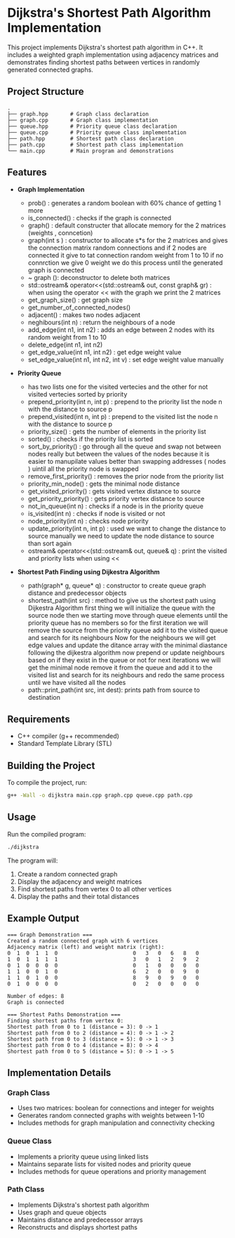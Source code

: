 # Dijkstra's Shortest Path Algorithm Implementation

This project implements Dijkstra's shortest path algorithm in C++. It includes a weighted graph implementation using adjacency matrices and demonstrates finding shortest paths between vertices in randomly generated connected graphs.

## Project Structure

```
.
├── graph.hpp       # Graph class declaration
├── graph.cpp       # Graph class implementation
├── queue.hpp       # Priority queue class declaration
├── queue.cpp       # Priority queue class implementation
├── path.hpp        # Shortest path class declaration
├── path.cpp        # Shortest path class implementation
└── main.cpp        # Main program and demonstrations
```

## Features

- **Graph Implementation**
  - prob() : generates a random boolean with 60% chance of getting 1 more 
  - is_connected() : checks if the graph is connected 
  - graph() : default constructer that allocate memory for the 2 matrices (weights , conncetion)
  - graph(int s ) : constructor to allocate s*s for the 2 matrices and gives the connection matrix random connections and if 2 nodes are connected it give to tat connection random weight from 1 to 10 if no connrction we give 0 weight we do this process until the generated graph is connected 
  - ~ graph (): deconstructor to delete both matrices 
  - std::ostream& operator<<(std::ostream& out, const graph& gr) : when using the operator << with the graph we print the 2 matrices 
  - get_graph_size() : get graph size 
  - get_number_of_connected_nodes()
  - adjacent() : makes two nodes adjacent 
  - neghibours(int n) : return the neighbours of a node 
  - add_edge(int n1, int n2) : adds an edge between 2 nodes with its random weight from 1 to 10 
  - delete_edge(int n1, int n2)
  - get_edge_value(int n1, int n2) : get edge weight value 
  - set_edge_value(int n1, int n2, int v) : set edge weight value manually 
  
- **Priority Queue**
  - has two lists one for the visited vertecies and  the other for not visited vertecies sorted by priority 
  - prepend_priority(int n, int p) : prepend to the priority list the node n with the distance to source p 
  - prepend_visited(int n, int p) : prepend to the visited list the node n with the distance to source p
  - priority_size() : gets the number of elements in the priority list 
  - sorted() : checks if the priority list is sorted 
  - sort_by_priority() : go through all the queue and swap not between nodes really but between the values of the nodes because it is easier to manupilate values better than swapping addresses ( nodes ) uintil all the priority node is swapped 
  - remove_first_priority() : removes the prior node from the priority list 
  - priority_min_node() : gets the minimal node distance 
  - get_visited_priority() : gets visited vertex distance to source 
  - get_priority_priority() : gets priority vertex distance to source 
  - not_in_queue(int n) : checks if a node is in the priority queue 
  - is_visited(int n) : checks if node is visited or not 
  - node_priority(int n) : checks node priority 
  - update_priority(int n, int p) : used we want to change the distance to source manually we need to update the node distance to source than sort again 
  - ostream& operator<<(std::ostream& out, queue& q) : print the visited and priority lists when using <<

- **Shortest Path Finding using Dijkestra Algorithm**
  - path(graph* g, queue* q) : constructor to create queue graph distance and predecessor objects 
  - shortest_path(int src) : method to give us the shortest path using Dijkestra Algorithm
  first thing we will initialize the queue with the source node then we starting move through queue elements until the priority queue has no members 
  so for the first iteration we will remove the source from the priority queue add it to the visited queue and search for its neighbours 
  Now for the neighbours we will get edge values and update the ditance array with the minimal diastance following the dijkestra algorithm 
  now prepend or update neighbours based on if they exist in the queue or not 
  for next iterations we will get the minimal node remove it from the queue and add it to the visited list and search for its neighbours and redo the same process until we have visited all the nodes 
  - path::print_path(int src, int dest): prints path from source to destination  

## Requirements

- C++ compiler (g++ recommended)
- Standard Template Library (STL)

## Building the Project

To compile the project, run:

```bash
g++ -Wall -o dijkstra main.cpp graph.cpp queue.cpp path.cpp
```

## Usage

Run the compiled program:

```bash
./dijkstra
```

The program will:
1. Create a random connected graph
2. Display the adjacency and weight matrices
3. Find shortest paths from vertex 0 to all other vertices
4. Display the paths and their total distances

## Example Output

```
=== Graph Demonstration ===
Created a random connected graph with 6 vertices
Adjacency matrix (left) and weight matrix (right):
0  1  0  1  1  0                        0   3   0   6   8   0   
1  0  1  1  1  1                        3   0   1   2   9   2   
0  1  0  0  0  0                        0   1   0   0   0   0   
1  1  0  0  1  0                        6   2   0   0   9   0   
1  1  0  1  0  0                        8   9   0   9   0   0   
0  1  0  0  0  0                        0   2   0   0   0   0   

Number of edges: 8
Graph is connected

=== Shortest Paths Demonstration ===
Finding shortest paths from vertex 0:
Shortest path from 0 to 1 (distance = 3): 0 -> 1
Shortest path from 0 to 2 (distance = 4): 0 -> 1 -> 2
Shortest path from 0 to 3 (distance = 5): 0 -> 1 -> 3
Shortest path from 0 to 4 (distance = 8): 0 -> 4
Shortest path from 0 to 5 (distance = 5): 0 -> 1 -> 5
```

## Implementation Details

### Graph Class
- Uses two matrices: boolean for connections and integer for weights
- Generates random connected graphs with weights between 1-10
- Includes methods for graph manipulation and connectivity checking

### Queue Class
- Implements a priority queue using linked lists
- Maintains separate lists for visited nodes and priority queue
- Includes methods for queue operations and priority management

### Path Class
- Implements Dijkstra's shortest path algorithm
- Uses graph and queue objects
- Maintains distance and predecessor arrays
- Reconstructs and displays shortest paths
